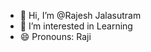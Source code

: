 - 👋 Hi, I’m @Rajesh Jalasutram 
- 👀 I’m interested in Learning 
- 😄 Pronouns: Raji

<!---
jalasutramprabhakararao/jalasutramprabhakararao is a ✨ special ✨ repository because its `README.md` (this file) appears on your GitHub profile.
You can click the Preview link to take a look at your changes.
--->
